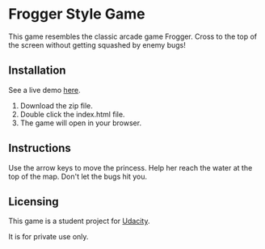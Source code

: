 # Frogger Style Game

This game resembles the classic arcade game Frogger. Cross to the top of the screen without getting squashed by enemy bugs!

## Installation

See a live demo [here](https://josswritescode.github.io/Frogger-Style-Game/).

1. Download the zip file.
2. Double click the index.html file.
3. The game will open in your browser.

## Instructions

Use the arrow keys to move the princess. Help her reach the water at the top of the map. Don't let the bugs hit you.

## Licensing

This game is a student project for [Udacity](www.udacity.com).

It is for private use only.

